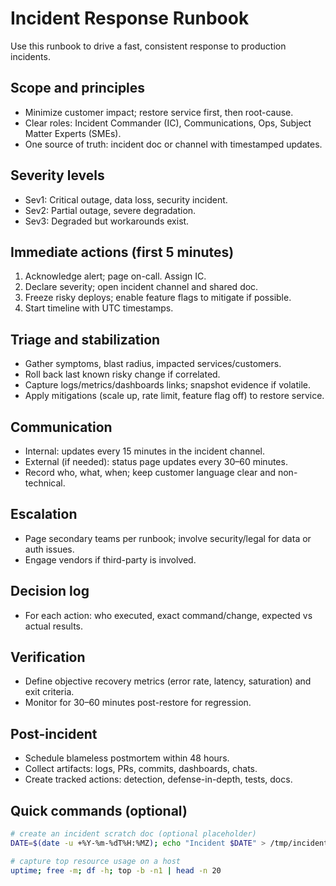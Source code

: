 # Incident Response Runbook

Use this runbook to drive a fast, consistent response to production incidents.

## Scope and principles

- Minimize customer impact; restore service first, then root-cause.
- Clear roles: Incident Commander (IC), Communications, Ops, Subject Matter Experts (SMEs).
- One source of truth: incident doc or channel with timestamped updates.

## Severity levels

- Sev1: Critical outage, data loss, security incident.
- Sev2: Partial outage, severe degradation.
- Sev3: Degraded but workarounds exist.

## Immediate actions (first 5 minutes)

1. Acknowledge alert; page on-call. Assign IC.
2. Declare severity; open incident channel and shared doc.
3. Freeze risky deploys; enable feature flags to mitigate if possible.
4. Start timeline with UTC timestamps.

## Triage and stabilization

- Gather symptoms, blast radius, impacted services/customers.
- Roll back last known risky change if correlated.
- Capture logs/metrics/dashboards links; snapshot evidence if volatile.
- Apply mitigations (scale up, rate limit, feature flag off) to restore service.

## Communication

- Internal: updates every 15 minutes in the incident channel.
- External (if needed): status page updates every 30–60 minutes.
- Record who, what, when; keep customer language clear and non-technical.

## Escalation

- Page secondary teams per runbook; involve security/legal for data or auth issues.
- Engage vendors if third-party is involved.

## Decision log

- For each action: who executed, exact command/change, expected vs actual results.

## Verification

- Define objective recovery metrics (error rate, latency, saturation) and exit criteria.
- Monitor for 30–60 minutes post-restore for regression.

## Post-incident

- Schedule blameless postmortem within 48 hours.
- Collect artifacts: logs, PRs, commits, dashboards, chats.
- Create tracked actions: detection, defense-in-depth, tests, docs.

## Quick commands (optional)

```bash
# create an incident scratch doc (optional placeholder)
DATE=$(date -u +%Y-%m-%dT%H:%MZ); echo "Incident $DATE" > /tmp/incident-$DATE.md

# capture top resource usage on a host
uptime; free -m; df -h; top -b -n1 | head -n 20
```
